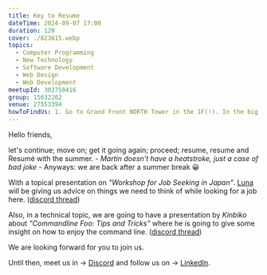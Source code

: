 ```yaml
---
title: Key to Resume
dateTime: 2024-09-07 17:00
duration: 120
cover: ./823615.webp
topics:
  - Computer Programming
  - New Technology
  - Software Development
  - Web Design
  - Web Development
meetupId: 302750416
group: 15632202
venue: 27553394
howToFindUs: 1. Go to Grand Front NORTH Tower in the 1F(!). In the big space, behind Tully's go to Tower C (business area) and enter the Elevator to 16F. From there, go towards the end of the hall.
---
```


Hello friends,

let's continue; move on; get it going again; proceed; resume, resume and Resumé with the summer. - *Martin doesn't have a heatstroke, just a case of bad joke* \- Anyways: we are back after a summer break 😀

With a topical presentation on *"Workshop for Job Seeking in Japan"*. [Luna](https://www.linkedin.com/in/luna-katayama-92887b20/) will be giving us advice on things we need to think of while looking for a job here. ([discord thread](https://discord.com/channels/1034792577293094972/1271729858354876477))

Also, in a technical topic, we are going to have a presentation by *Kinbiko* about *"Commandline Foo: Tips and Tricks"* where he is going to give some insight on how to enjoy the command line. ([discord thread](https://discord.com/channels/1034792577293094972/1246674317232701450))

We are looking forward for you to join us.

Until then, meet us in → [Discord](https://owddm.com/discord) and follow us on → [LinkedIn](https://www.linkedin.com/company/owddm-kwddm/).
